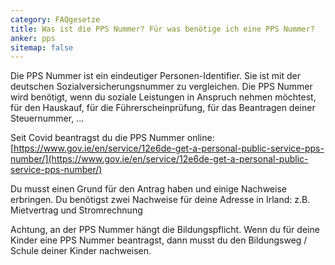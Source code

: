 ```yaml
---
category: FAQgesetze
title: Was ist die PPS Nummer? Für was benötige ich eine PPS Nummer?
anker: pps
sitemap: false
---
```


Die PPS Nummer ist ein eindeutiger Personen-Identifier. Sie ist mit der deutschen Sozialversicherungsnummer zu vergleichen. Die PPS Nummer wird benötigt, wenn du soziale Leistungen in Anspruch nehmen möchtest, für den Hauskauf, für die Führerscheinprüfung, für das Beantragen deiner Steuernummer, ...

Seit Covid beantragst du die PPS Nummer online: [https://www.gov.ie/en/service/12e6de-get-a-personal-public-service-pps-number/](https://www.gov.ie/en/service/12e6de-get-a-personal-public-service-pps-number/)

Du musst einen Grund für den Antrag haben und einige Nachweise erbringen. Du benötigst zwei Nachweise für deine Adresse in Irland: z.B. Mietvertrag und Stromrechnung

Achtung, an der PPS Nummer hängt die Bildungspflicht. Wenn du für deine Kinder eine PPS Nummer beantragst, dann musst du den Bildungsweg / Schule deiner Kinder nachweisen.
